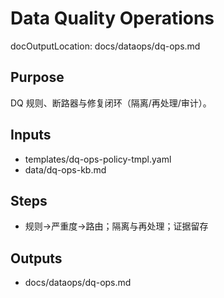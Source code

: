 # Data Quality Operations

docOutputLocation: docs/dataops/dq-ops.md

## Purpose

DQ 规则、断路器与修复闭环（隔离/再处理/审计）。

## Inputs

- templates/dq-ops-policy-tmpl.yaml
- data/dq-ops-kb.md

## Steps

- 规则→严重度→路由；隔离与再处理；证据留存

## Outputs

- docs/dataops/dq-ops.md
